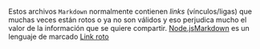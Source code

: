 Estos archivos `Markdown` normalmente contienen _links_ (vínculos/ligas) que
muchas veces están rotos o ya no son válidos y eso perjudica mucho el valor de
la información que se quiere compartir.
[Node.js](https://nodejs.org/)[Markdown](https://es.wikipedia.oi/Markdown) es un lenguaje de marcado
[Link roto](https://nodej/)
